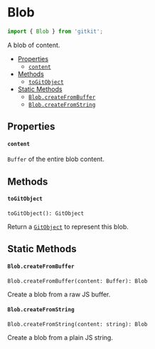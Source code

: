 # Blob

```js
import { Blob } from 'gitkit';
```

A blob of content.

- [Properties](#properties)
  - [`content`](#content)
- [Methods](#methods)
  - [`toGitObject`](#togitobject)
- [Static Methods](#static-methods)
  - [`Blob.createFromBuffer`](#blobcreatefrombuffer)
  - [`Blob.createFromString`](#blobcreatefromstring)

## Properties

#### `content`

`Buffer` of the entire blob content.

## Methods

#### `toGitObject`
`toGitObject(): GitObject`

Return a [`GitObject`](./object.md) to represent this blob.

## Static Methods

#### `Blob.createFromBuffer`
`Blob.createFromBuffer(content: Buffer): Blob`

Create a blob from a raw JS buffer.

#### `Blob.createFromString`
`Blob.createFromString(content: string): Blob`

Create a blob from a plain JS string.
